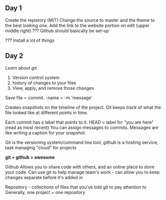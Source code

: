 ## Day 1
Create the repistory (MIT)
Change the source to master and the theme to the best looking one.
Add the link to the website portion on edit (upper middle right)
???
Github should basically be set-up

???
Install a lot of things

## Day 2
*Learn about git*
<ol> <li>Version control system</li>
<li> history of changes to your files</li>
<li>View, apply, and remove those changes</li>
<li<Keep all your project files in one repository</li></ol>

Save file = commit.
-name = -m 'message'

Creates snapshots on the timeline of the project. 
Git keeps track of what the file looked like at different points in time. 

Each commit has a label that points to it.
HEAD = label for "you are here" (read as most recent)
You can assign messages to commits.
Messages are like writing a caption for your snapshot.

Git is the versioning system/command line tool, github is a hosting service, task managing "cloud" for projects

__**git + github = awesome**__

*Github*
Allows you to share code with others, and an online place to store your code.
Can use git to help manage team's work - can allow you to keep changes separate before it's added in

Repository - collections of files that you've told git to pay attention to
Generally, one project = one repository





